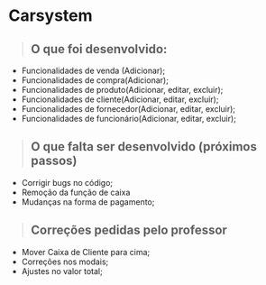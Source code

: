 # Carsystem

> ## O que foi desenvolvido:

  * Funcionalidades de venda (Adicionar);
  * Funcionalidades de compra(Adicionar);
  * Funcionalidades de produto(Adicionar, editar, excluir);
  * Funcionalidades de cliente(Adicionar, editar, excluir);
  * Funcionalidades de fornecedor(Adicionar, editar, excluir);
  * Funcionalidades de funcionário(Adicionar, editar, excluir);


> ## O que falta ser desenvolvido (próximos passos)

   * Corrigir bugs no código;
   * Remoção da função de caixa
   * Mudanças na forma de pagamento;
     
> ## Correções pedidas pelo professor

   * Mover Caixa de Cliente para cima;
   * Correções nos modais;
   * Ajustes no valor total;
     
